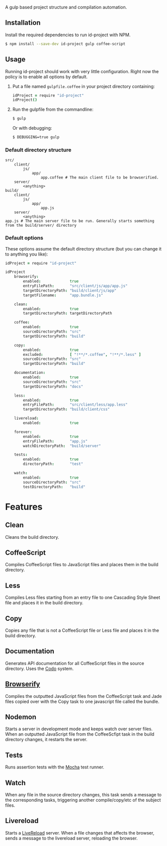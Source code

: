 A gulp based project structure and compilation automation.

## Installation

Install the required dependencies to run id-project with NPM.

```bash
$ npm install --save-dev id-project gulp coffee-script
```

## Usage

Running id-project should work with very little configuration. Right now the
policy is to enable all options by default.

1. Put a file named `gulpfile.coffee` in your project directory containing:

	```coffee
	idProject = require "id-project"
	idProject()
	```

2. Run the gulpfile from the commandline:

	```bash
	$ gulp
	```

	Or with debugging:

	```bash
	$ DEBUGGING=true gulp
	```

### Default directory structure

```
src/
	client/
		js/
			app/
				app.coffee # The main client file to be browserified.
	server/
		<anything>
build/
	client/
		js/
			app/
				app.js
	server/
		<anything>
app.js # The main server file to be run. Generally starts something from the build/server/ directory
```

### Default options

These options assume the default directory structure (but you can change it
to anything you like):

```coffee
idProject = require "id-project"

idProject
	browserify:
		enabled:             true
		entryFilePath:       "src/client/js/app/app.js"
		targetDirectoryPath: "build/client/js/app"
		targetFilename:      "app.bundle.js"

	clean:
		enabled:             true
		targetDirectoryPath: targetDirectoryPath

	coffee:
		enabled:             true
		sourceDirectoryPath: "src"
		targetDirectoryPath: "build"

	copy:
		enabled:             true
		excluded:            [ "!**/*.coffee", "!**/*.less" ]
		sourceDirectoryPath: "src"
		targetDirectoryPath: "build"

	documentation:
		enabled:             true
		sourceDirectoryPath: "src"
		targetDirectoryPath: "docs"

	less:
		enabled:             true
		entryFilePath:       "src/client/less/app.less"
		targetDirectoryPath: "build/client/css"

	livereload:
		enabled:             true

	forever:
		enabled:             true
		entryFilePath:       "app.js"
		watchDirectoryPath:  "build/server"

	tests:
		enabled:             true
		directoryPath:       "test"

	watch:
		enabled:             true
		sourceDirectoryPath: "src"
		testDirectoryPath:   "build"
```

# Features

## Clean
Cleans the build directory.

## CoffeeScript
Compiles CoffeeScript files to JavaScript files and places them in the build
directory.

## Less
Compiles Less files starting from an entry file to one Cascading Style Sheet
file and places it in the build directory.

## Copy
Copies any file that is not a CoffeeScript file or Less file and places it in
the build directory.

## Documentation
Generates API documentation for all CoffeeScript files in the source directory.
Uses the [Codo](https://github.com/coffeedoc/codo) system.

## [Browserify](https://github.com/substack/node-browserify)
Compiles the outputted JavaScript files from the CoffeeScript task and Jade
files copied over with the Copy task to one javascript file called the bundle.

## Nodemon
Starts a server in development mode and keeps watch over server files. When an
outputted JavaScript file from the CoffeeScfipt task in the build directory
changes, it restarts the server.

## Tests
Runs assertion tests with the [Mocha](http://visionmedia.github.io/mocha/) test
runner.

## Watch
When any file in the source directory changes, this task sends a message to the
corresponding tasks, triggering another compile/copy/etc of the subject files.

## Livereload
Starts a [LiveReload](http://livereload.com/) server. When a file changes that
affects the browser, sends a message to the livereload server, reloading the
browser.
